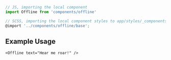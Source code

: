 ```js
// JS, importing the local component
import Offline from 'components/offline'

// SCSS, importing the local component styles to app/styles/_components.scss
@import '../components/offline/base';
```


## Example Usage

    <Offline text="Hear me roar!" />
